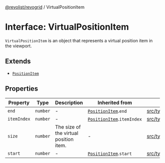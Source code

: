 [@revolist/revogrid](README.md) / VirtualPositionItem

# Interface: VirtualPositionItem

`VirtualPositionItem` is an object that represents a virtual position item
in the viewport.

## Extends

- [`PositionItem`](Interface.PositionItem.md)

## Properties

| Property | Type | Description | Inherited from | Defined in |
| ------ | ------ | ------ | ------ | ------ |
| `end` | `number` | - | [`PositionItem`](Interface.PositionItem.md).`end` | [src/types/interfaces.ts:586](https://github.com/revolist/revogrid/blob/fc07fa1dfd1d2d56902bfb887503d551faf5878d/src/types/interfaces.ts#L586) |
| `itemIndex` | `number` | - | [`PositionItem`](Interface.PositionItem.md).`itemIndex` | [src/types/interfaces.ts:584](https://github.com/revolist/revogrid/blob/fc07fa1dfd1d2d56902bfb887503d551faf5878d/src/types/interfaces.ts#L584) |
| `size` | `number` | The size of the virtual position item. | - | [src/types/interfaces.ts:563](https://github.com/revolist/revogrid/blob/fc07fa1dfd1d2d56902bfb887503d551faf5878d/src/types/interfaces.ts#L563) |
| `start` | `number` | - | [`PositionItem`](Interface.PositionItem.md).`start` | [src/types/interfaces.ts:585](https://github.com/revolist/revogrid/blob/fc07fa1dfd1d2d56902bfb887503d551faf5878d/src/types/interfaces.ts#L585) |
